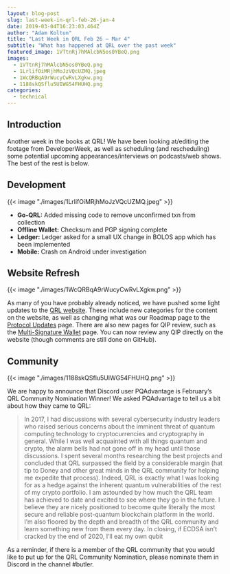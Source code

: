 ```yaml
---
layout: blog-post
slug: last-week-in-qrl-feb-26-jan-4
date: 2019-03-04T16:23:03.464Z
author: "Adam Koltun"
title: "Last Week in QRL Feb 26 — Mar 4"
subtitle: "What has happened at QRL over the past week"
featured_image: 1VTtnRj7hMAlcbN5os0YBeQ.png
images:
  - 1VTtnRj7hMAlcbN5os0YBeQ.png
  - 1LrlifOiMRjhMoJzVQcUZMQ.jpeg
  - 1WcQRBqA9rWucyCwRvLXgkw.png
  - 1188skQSflu5UIWG54FHUHQ.png
categories:
  - technical
---
```


## Introduction

Another week in the books at QRL! We have been looking at/editing the footage from DeveloperWeek, as well as scheduling (and rescheduling) some potential upcoming appearances/interviews on podcasts/web shows. The best of the rest is below.

## Development

{{< image "./images/1LrlifOiMRjhMoJzVQcUZMQ.jpeg" >}}

* **Go-QRL:** Added missing code to remove unconfirmed txn from collection
* **Offline Wallet:** Checksum and PGP signing complete
* **Ledger:** Ledger asked for a small UX change in BOLOS app which has been implemented
* **Mobile:** Crash on Android under investigation

## Website Refresh

{{< image "./images/1WcQRBqA9rWucyCwRvLXgkw.png" >}}

As many of you have probably already noticed, we have pushed some light updates to the [QRL website](https://theqrl.org/). These include new categories for the content on the website, as well as changing what was our Roadmap page to the [Protocol Updates](https://theqrl.org/protocol-updates/) page. There are also new pages for QIP review, such as the [Multi-Signature Wallet](https://theqrl.org/qip/Multi-Signature-Wallet/) page. You can now review any QIP directly on the website (though comments are still done on GitHub).

## Community

{{< image "./images/1188skQSflu5UIWG54FHUHQ.png" >}}

We are happy to announce that Discord user PQAdvantage is February’s QRL Community Nomination Winner! We asked PQAdvantage to tell us a bit about how they came to QRL:
> In 2017, I had discussions with several cybersecurity industry leaders who raised serious concerns about the imminent threat of quantum computing technology to cryptocurrencies and cryptography in general. While I was well acquainted with all things quantum and crypto, the alarm bells had not gone off in my head until those discussions. I spent several months researching the best projects and concluded that QRL surpassed the field by a considerable margin (hat tip to Doney and other great minds in the QRL community for helping me expedite that process).
> Indeed, QRL is exactly what I was looking for as a hedge against the inherent quantum vulnerabilities of the rest of my crypto portfolio. I am astounded by how much the QRL team has achieved to date and excited to see where they go in the future. I believe they are nicely positioned to become quite literally the most secure and reliable post-quantum blockchain platform in the world. I’m also floored by the depth and breadth of the QRL community and learn something new from them every day. In closing, if ECDSA isn’t cracked by the end of 2020, I’ll eat my own qubit

As a reminder, if there is a member of the QRL community that you would like to put up for the QRL Community Nomination, please nominate them in Discord in the channel #butler.
